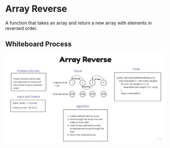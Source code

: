 # Array Reverse

A function that takes an array and return a new array with elements in reversed order.

## Whiteboard Process

![array-reverse](/java/code_challenges/array-reverse/assets/array-reverse.jpg)

